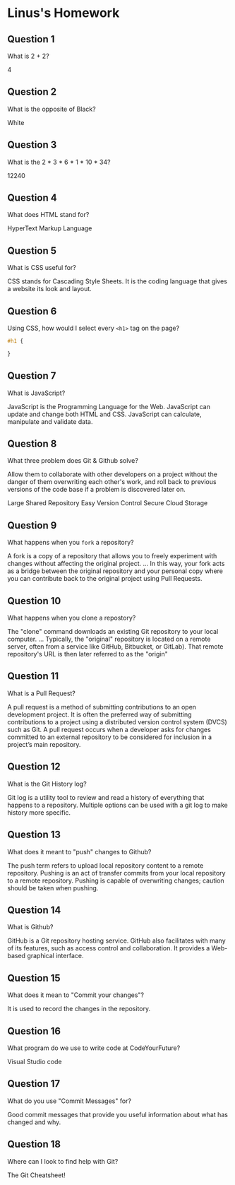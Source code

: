 # Linus's Homework

## Question 1

What is 2 + 2?

4

## Question 2

What is the opposite of Black?

White

## Question 3

What is the  2 * 3 * 6 * 1 * 10 * 34?

12240

## Question 4 

What does HTML stand for?

HyperText Markup Language

## Question 5

What is CSS useful for?

CSS stands for Cascading Style Sheets. It is the coding language that gives a website its look and layout.

## Question 6

Using CSS, how would I select every `<h1>` tag on the page?

```css
#h1 {

}
```

## Question 7

What is JavaScript?

JavaScript is the Programming Language for the Web.
JavaScript can update and change both HTML and CSS.
JavaScript can calculate, manipulate and validate data.

## Question 8

What three problem does Git & Github solve?

Allow them to collaborate with other developers on a project without the danger of them overwriting each other's work, and roll back to previous versions of the code base if a problem is discovered later on.

Large Shared Repository 
Easy Version Control
Secure Cloud Storage 

## Question 9

What happens when you `fork` a repository?

A fork is a copy of a repository that allows you to freely experiment with changes without affecting the original project. ... In this way, your fork acts as a bridge between the original repository and your personal copy where you can contribute back to the original project using Pull Requests.

## Question 10 

What happens when you clone a repostory?

The "clone" command downloads an existing Git repository to your local computer. ... Typically, the "original" repository is located on a remote server, often from a service like GitHub, Bitbucket, or GitLab). That remote repository's URL is then later referred to as the "origin"

## Question 11

What is a Pull Request?

A pull request is a method of submitting contributions to an open development project. It is often the preferred way of submitting contributions to a project using a distributed version control system (DVCS) such as Git. A pull request occurs when a developer asks for changes committed to an external repository to be considered for inclusion in a project’s main repository.

## Question 12

What is the Git History log?

Git log is a utility tool to review and read a history of everything that happens to a repository. Multiple options can be used with a git log to make history more specific.

## Question 13

What does it meant to "push" changes to Github?

The push term refers to upload local repository content to a remote repository. Pushing is an act of transfer commits from your local repository to a remote repository. Pushing is capable of overwriting changes; caution should be taken when pushing.

## Question 14

What is Github?

GitHub is a Git repository hosting service. GitHub also facilitates with many of its features, such as access control and collaboration. It provides a Web-based graphical interface.

## Question 15

What does it mean to "Commit your changes"?

It is used to record the changes in the repository.

## Question 16

What program do we use to write code at CodeYourFuture?

Visual Studio code

## Question 17

What do you use "Commit Messages" for?

Good commit messages that provide you useful information about what has changed and why.

## Question 18

Where can I look to find help with Git?

The Git Cheatsheet!
